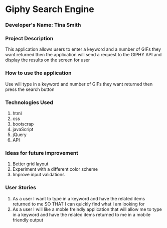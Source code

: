 # Giphy Search Engine

### Developer's Name: Tina Smith

### Project Description
This application allows users to enter a keyword and a number of GIFs they want returned then the application will send a request to the GIPHY API and display the results on the screen for user

### How to use the application
Use will type in a keyword and number of GIFs they want returned then press the search button


### Technologies Used 
1. html
2. css
3. bootscrap
4. javaScript
5. jQuery
6. API

### Ideas for future improvement 
1. Better grid layout
2. Experiment with a different color scheme 
3. Improve input validations

### User Stories
1. As a user I want to type in a keyword and have the related items returned to me SO THAT I can quickly find what I am looking for
2. As a user I will like a moble freindly application that will allow me to type in a keyword and have the related items returned to me in a mobile friendly output
